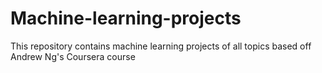# Machine-learning-projects
This repository contains machine learning projects of all topics based off Andrew Ng's Coursera course
